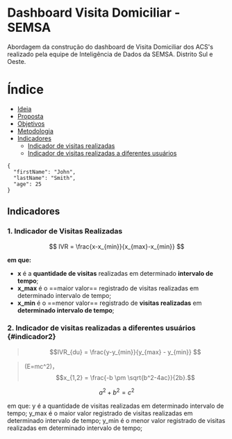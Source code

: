 # Dashboard Visita Domiciliar - SEMSA

Abordagem da construção do dashboard de Visita Domiciliar dos ACS's realizado pela equipe de Inteligência de Dados da SEMSA. Distrito Sul e Oeste.


# Índice
- [Ideia](#ideia)
- [Proposta](#proposta)
- [Objetivos](#objetivos)
- [Metodologia](#metodologia)
- [Indicadores](#Indicadores)
  - [Indicador de visitas realizadas](#indicador1) 
  - [Indicador de visitas realizadas a diferentes usuários](#indicador2)


``` 
{
  "firstName": "John",
  "lastName": "Smith", 
  "age": 25
} 
```


## Indicadores <a id=#Indicadores></a>

### 1. Indicador de Visitas Realizadas


```math
 IVR = \frac{x-x_{min}}{x_{max}-x_{min}} 
```
**em que:**
- **x** é a **quantidade de visitas** realizadas em determinado **intervalo de tempo**;
- **x_max** é o ==maior valor== registrado de visitas realizadas em determinado intervalo de tempo;
- **x_min** é o ==menor valor== registrado de **visitas realizadas** em **determinado intervalo de tempo**;

### 2. Indicador de visitas realizadas a diferentes usuários {#indicador2}

> ```math
> IVR_{du} = \frac{y-y_{min}}{y_{max} - y_{min}} 
> ```


> \(E=mc^2\)，$$x_{1,2} = \frac{-b \pm \sqrt{b^2-4ac}}{2b}.$$

$$
a^2+b^2=c^2
$$

em que:
y é a quantidade de visitas realizadas em determinado intervalo de tempo;
y_max é o maior valor registrado de visitas realizadas em determinado intervalo de tempo;
y_min é o menor valor registrado de visitas realizadas em determinado intervalo de tempo;
